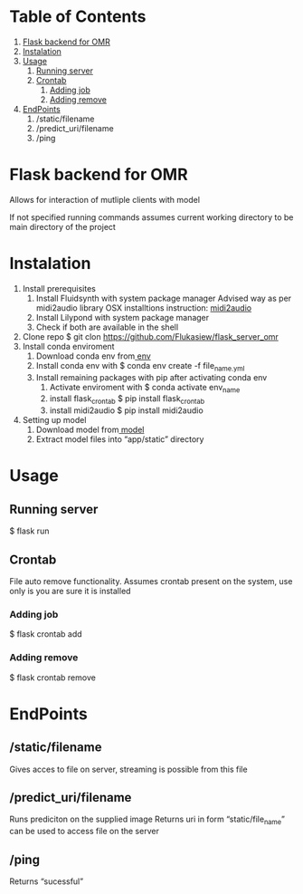 
# Table of Contents

1.  [Flask backend for OMR](#org313795c)
2.  [Instalation](#orgd4954dc)
3.  [Usage](#org03ae982)
    1.  [Running server](#org59c12d5)
    2.  [Crontab](#org697c6f0)
        1.  [Adding job](#orgbc9a3be)
        2.  [Adding remove](#orgea0680a)
4.  [EndPoints](#org0e7e587)
    1.  /static/filename
    2.  /predict\_uri</sub>/filename
    3.  /ping



<a id="org313795c"></a>

# Flask backend for OMR

Allows for interaction of mutliple clients with model 

If not specified running commands assumes current working directory to be main directory of the project


<a id="orgd4954dc"></a>

# Instalation

1.  Install prerequisites
    1.  Install Fluidsynth with system package manager
        Advised way as per midi2audio library OSX installtions instruction: [midi2audio](https://github.com/bzamecnik/midi2audio)
    2.  Install Lilypond with system package manager
    3.  Check if both are available in the shell
2.  Clone repo
    $ git clon <https://github.com/Flukasiew/flask_server_omr>
3.  Install conda enviroment
    1.  Download conda env from[ env](https://mega.nz/file/PaYTmAQC#DuVkHPnibDdIEsluH11Hy3Qrl48eU-TToly5KsaVOJU)
    2.  Install conda env with
        $ conda env create -f file<sub>name.yml</sub>
    3.  Install remaining packages with pip after activating conda env
        1.  Activate enviroment with
            $ conda activate env<sub>name</sub>
        2.  install flask<sub>crontab</sub>
            $ pip install flask<sub>crontab</sub>
        3.  install midi2audio
            $ pip install midi2audio
4.  Setting up model
    1.  Download model from[ model](https://mega.nz/file/THRxQYhK#wDgbG21okzXli9Vr6lEyO3wi7_jumD9Otds9pvupNMc)
    2.  Extract model files into &ldquo;app/static&rdquo; directory


<a id="org03ae982"></a>

# Usage


<a id="org59c12d5"></a>

## Running server

$ flask run


<a id="org697c6f0"></a>

## Crontab

File auto remove functionality. 
Assumes crontab present on the system, use only is you are sure it is installed


<a id="orgbc9a3be"></a>

### Adding job

$ flask crontab add


<a id="orgea0680a"></a>

### Adding remove

$ flask crontab remove


<a id="org0e7e587"></a>

# EndPoints


<a id="org178e445"></a>

## /static/filename

Gives acces to file on server, streaming is possible from this file


<a id="org1bd08c0"></a>

## /predict\_uri</sub>/filename

Runs prediciton on the supplied image
Returns uri in form &ldquo;static/file<sub>name</sub>&rdquo; can be used to access file on the server


<a id="org5411e75"></a>

## /ping

Returns &ldquo;sucessful&rdquo;

